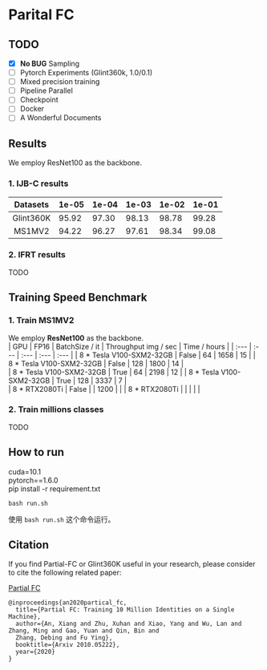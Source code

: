 # Parital FC

## TODO

- [x] **No BUG** Sampling  
- [ ] Pytorch Experiments (Glint360k, 1.0/0.1)   
- [ ] Mixed precision training  
- [ ] Pipeline Parallel  
- [ ] Checkpoint  
- [ ] Docker  
- [ ] A Wonderful Documents  

## Results
We employ ResNet100 as the backbone.

### 1. IJB-C results

|   Datasets   | 1e-05 | 1e-04 | 1e-03 | 1e-02 | 1e-01 |
| :---:        | :---  | :---  | :---  | :---  | :---  | 
| Glint360K    | 95.92 | 97.30 | 98.13 | 98.78 | 99.28 |
| MS1MV2       | 94.22 | 96.27 | 97.61 | 98.34 | 99.08 |

### 2. IFRT results

TODO

## Training Speed Benchmark
### 1. Train MS1MV2
We employ **ResNet100** as the backbone.   
|   GPU                   | FP16  | BatchSize / it | Throughput img / sec | Time / hours |
| :---                    | :---  |   :---         | :---                 | :---         | 
| 8 * Tesla V100-SXM2-32GB    | False |   64           | 1658                 | 15           |
| 8 * Tesla V100-SXM2-32GB    | False |   128          | 1800                 | 14           |    
| 8 * Tesla V100-SXM2-32GB    | True  |   64           | 2198                 | 12           |
| 8 * Tesla V100-SXM2-32GB    | True  |   128          | 3337                 | 7            |     
| 8 * RTX2080Ti               | False |                | 1200                 |              | 
| 8 * RTX2080Ti               |       |                |                      |              | 

### 2. Train millions classes
TODO

## How to run
cuda=10.1  
pytorch==1.6.0  
pip install -r requirement.txt  

```shell
bash run.sh
```
使用 `bash run.sh` 这个命令运行。


## Citation
If you find Partial-FC or Glint360K useful in your research, please consider to cite the following related paper: 

[Partial FC](https://arxiv.org/abs/2010.05222)
```
@inproceedings{an2020partical_fc,
  title={Partial FC: Training 10 Million Identities on a Single Machine},
  author={An, Xiang and Zhu, Xuhan and Xiao, Yang and Wu, Lan and Zhang, Ming and Gao, Yuan and Qin, Bin and
  Zhang, Debing and Fu Ying},
  booktitle={Arxiv 2010.05222},
  year={2020}
}
```
